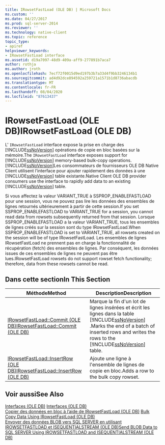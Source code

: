 ```yaml
---
title: IRowsetFastLoad (OLE DB) | Microsoft Docs
ms.custom: ''
ms.date: 04/27/2017
ms.prod: sql-server-2014
ms.reviewer: ''
ms.technology: native-client
ms.topic: reference
topic_type:
- apiref
helpviewer_keywords:
- IRowsetFastLoad interface
ms.assetid: d19a7097-48d9-409a-aff9-277891b7aca7
author: rothja
ms.author: jroth
ms.openlocfilehash: 7ecf72f0015d9ed197b3b7a33d4f9bb3246134b1
ms.sourcegitcommit: ad4d92dce894592a259721a1571b1d8736abacdb
ms.translationtype: MT
ms.contentlocale: fr-FR
ms.lasthandoff: 08/04/2020
ms.locfileid: "87613437"
---
```

# <a name="irowsetfastload-ole-db"></a><span data-ttu-id="ca91c-102">IRowsetFastLoad (OLE DB)</span><span class="sxs-lookup"><span data-stu-id="ca91c-102">IRowsetFastLoad (OLE DB)</span></span>
  <span data-ttu-id="ca91c-103">L' `IRowsetFastLoad` interface expose la prise en charge des [!INCLUDE[ssNoVersion](../../includes/ssnoversion-md.md)] opérations de copie en bloc basées sur la mémoire.</span><span class="sxs-lookup"><span data-stu-id="ca91c-103">The `IRowsetFastLoad` interface exposes support for [!INCLUDE[ssNoVersion](../../includes/ssnoversion-md.md)] memory-based bulk-copy operations.</span></span> [!INCLUDE[ssNoVersion](../../includes/ssnoversion-md.md)]<span data-ttu-id="ca91c-104">Les consommateurs de fournisseurs OLE DB Native Client utilisent l’interface pour ajouter rapidement des données à une [!INCLUDE[ssNoVersion](../../includes/ssnoversion-md.md)] table existante.</span><span class="sxs-lookup"><span data-stu-id="ca91c-104">Native Client OLE DB provider consumers use the interface to rapidly add data to an existing [!INCLUDE[ssNoVersion](../../includes/ssnoversion-md.md)] table.</span></span>  
  
 <span data-ttu-id="ca91c-105">Si vous affectez la valeur VARIANT_TRUE à SSPROP_ENABLEFASTLOAD pour une session, vous ne pouvez pas lire les données des ensembles de lignes retournés ultérieurement à partir de cette session.</span><span class="sxs-lookup"><span data-stu-id="ca91c-105">If you set SSPROP_ENABLEFASTLOAD to VARIANT_TRUE for a session, you cannot read data from rowsets subsequently returned from that session.</span></span> <span data-ttu-id="ca91c-106">Lorsque SSPROP_ENABLEFASTLOAD a la valeur VARIANT_TRUE, tous les ensembles de lignes créés sur la session sont du type IRowsetFastLoad.</span><span class="sxs-lookup"><span data-stu-id="ca91c-106">When SSPROP_ENABLEFASTLOAD is set to VARIANT_TRUE, all rowsets created on the session will be of type IRowsetFastLoad.</span></span> <span data-ttu-id="ca91c-107">Les ensembles de lignes IRowsetFastLoad ne prennent pas en charge la fonctionnalité de récupération (fetch) des ensembles de lignes. Par conséquent, les données issues de ces ensembles de lignes ne peuvent pas être lues.</span><span class="sxs-lookup"><span data-stu-id="ca91c-107">IRowsetFastLoad rowsets do not support rowset fetch functionality; therefore, data from these rowsets cannot be read.</span></span>  
  
## <a name="in-this-section"></a><span data-ttu-id="ca91c-108">Dans cette section</span><span class="sxs-lookup"><span data-stu-id="ca91c-108">In This Section</span></span>  
  
|<span data-ttu-id="ca91c-109">Méthode</span><span class="sxs-lookup"><span data-stu-id="ca91c-109">Method</span></span>|<span data-ttu-id="ca91c-110">Description</span><span class="sxs-lookup"><span data-stu-id="ca91c-110">Description</span></span>|  
|------------|-----------------|  
|[<span data-ttu-id="ca91c-111">IRowsetFastLoad::Commit &#40;OLE DB&#41;</span><span class="sxs-lookup"><span data-stu-id="ca91c-111">IRowsetFastLoad::Commit &#40;OLE DB&#41;</span></span>](irowsetfastload-commit-ole-db.md)|<span data-ttu-id="ca91c-112">Marque la fin d'un lot de lignes insérées et écrit les lignes dans la table [!INCLUDE[ssNoVersion](../../includes/ssnoversion-md.md)] .</span><span class="sxs-lookup"><span data-stu-id="ca91c-112">Marks the end of a batch of inserted rows and writes the rows to the [!INCLUDE[ssNoVersion](../../includes/ssnoversion-md.md)] table.</span></span>|  
|[<span data-ttu-id="ca91c-113">IRowsetFastLoad::InsertRow &#40;OLE DB&#41;</span><span class="sxs-lookup"><span data-stu-id="ca91c-113">IRowsetFastLoad::InsertRow &#40;OLE DB&#41;</span></span>](irowsetfastload-insertrow-ole-db.md)|<span data-ttu-id="ca91c-114">Ajoute une ligne à l'ensemble de lignes de copie en bloc.</span><span class="sxs-lookup"><span data-stu-id="ca91c-114">Adds a row to the bulk copy rowset.</span></span>|  
  
## <a name="see-also"></a><span data-ttu-id="ca91c-115">Voir aussi</span><span class="sxs-lookup"><span data-stu-id="ca91c-115">See Also</span></span>  
 <span data-ttu-id="ca91c-116">[Interfaces &#40;OLE DB&#41;](../../database-engine/dev-guide/interfaces-ole-db.md) </span><span class="sxs-lookup"><span data-stu-id="ca91c-116">[Interfaces &#40;OLE DB&#41;](../../database-engine/dev-guide/interfaces-ole-db.md) </span></span>  
 <span data-ttu-id="ca91c-117">[Copier des données en bloc à l’aide de IRowsetFastLoad &#40;OLE DB&#41;](../native-client-ole-db-how-to/bulk-copy-data-using-irowsetfastload-ole-db.md) </span><span class="sxs-lookup"><span data-stu-id="ca91c-117">[Bulk Copy Data Using IRowsetFastLoad &#40;OLE DB&#41;](../native-client-ole-db-how-to/bulk-copy-data-using-irowsetfastload-ole-db.md) </span></span>  
 [<span data-ttu-id="ca91c-118">Envoyer des données BLOB vers SQL SERVER en utilisant IROWSETFASTLOAD et ISEQUENTIALSTREAM &#40;OLE DB&#41;</span><span class="sxs-lookup"><span data-stu-id="ca91c-118">Send BLOB Data to SQL SERVER Using IROWSETFASTLOAD and ISEQUENTIALSTREAM &#40;OLE DB&#41;</span></span>](../native-client-ole-db-how-to/send-blob-data-to-sql-server-using-irowsetfastload-and-isequentialstream-ole-db.md)  
  
  
